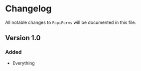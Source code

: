 # Changelog

All notable changes to `PapiForms` will be documented in this file.

## Version 1.0

### Added
- Everything
